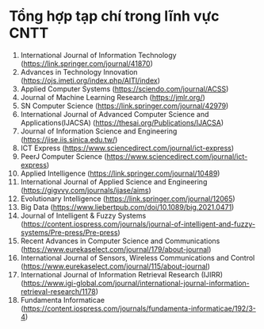 # Tổng hợp tạp chí trong lĩnh vực CNTT
1. International Journal of Information Technology (https://link.springer.com/journal/41870)
2. Advances in Technology Innovation (https://ojs.imeti.org/index.php/AITI/index)
3. Applied Computer Systems (https://sciendo.com/journal/ACSS)
4. Journal of Machine Learning Research (https://jmlr.org/)
5. SN Computer Science (https://link.springer.com/journal/42979)
6. International Journal of Advanced Computer Science and Applications(IJACSA) (https://thesai.org/Publications/IJACSA)
7. Journal of Information Science and Engineering (https://jise.iis.sinica.edu.tw/)
8. ICT Express (https://www.sciencedirect.com/journal/ict-express)
9. PeerJ Computer Science (https://www.sciencedirect.com/journal/ict-express)
10. Applied Intelligence (https://link.springer.com/journal/10489)
11. International Journal of Applied Science and Engineering (https://gigvvy.com/journals/ijase/aims)
12. Evolutionary Intelligence (https://link.springer.com/journal/12065)
13. Big Data (https://www.liebertpub.com/doi/10.1089/big.2021.0471)
14. Journal of Intelligent & Fuzzy Systems (https://content.iospress.com/journals/journal-of-intelligent-and-fuzzy-systems/Pre-press/Pre-press)
15. Recent Advances in Computer Science and Communications (https://www.eurekaselect.com/journal/179/about-journal)
16. International Journal of Sensors, Wireless Communications and Control (https://www.eurekaselect.com/journal/115/about-journal)
17. International Journal of Information Retrieval Research (IJIRR) (https://www.igi-global.com/journal/international-journal-information-retrieval-research/1178)
18. Fundamenta Informaticae (https://content.iospress.com/journals/fundamenta-informaticae/192/3-4)

 
